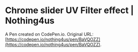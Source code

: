 # Chrome slider UV Filter effect | Nothing4us

A Pen created on CodePen.io. Original URL: [https://codepen.io/nothing4us/pen/BaVQOZZ](https://codepen.io/nothing4us/pen/BaVQOZZ).


